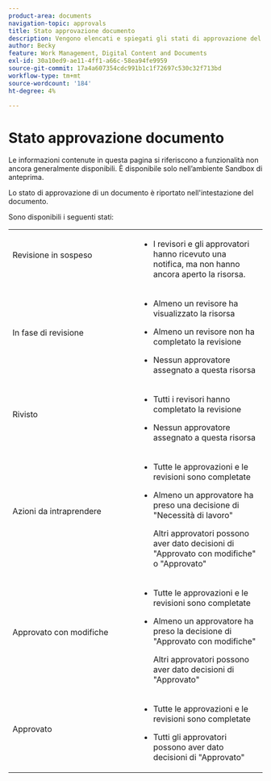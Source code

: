 ```yaml
---
product-area: documents
navigation-topic: approvals
title: Stato approvazione documento
description: Vengono elencati e spiegati gli stati di approvazione del documento
author: Becky
feature: Work Management, Digital Content and Documents
exl-id: 30a10ed9-ae11-4ff1-a66c-58ea94fe9959
source-git-commit: 17a4a607354cdc991b1c1f72697c530c32f713bd
workflow-type: tm+mt
source-wordcount: '184'
ht-degree: 4%

---
```


# Stato approvazione documento

<span class="preview">Le informazioni contenute in questa pagina si riferiscono a funzionalità non ancora generalmente disponibili. È disponibile solo nell’ambiente Sandbox di anteprima.</span>


Lo stato di approvazione di un documento è riportato nell&#39;intestazione del documento.

Sono disponibili i seguenti stati:

<table>
            <col style="width: 50%;" />
            <col style="width: 50%;" />
            <tbody>
                 <tr>
                    <td>
                        Revisione in sospeso</p>
                    </td>
                    <td>
                        <ul>
                            <li>
                                I revisori e gli approvatori hanno ricevuto una notifica, ma non hanno ancora aperto la risorsa.
                            </li>
                        </ul>
                    </td>
                </tr>
                 <tr>
                    <td>
                        In fase di revisione</p>
                    </td>
                    <td>
                        <ul>
                            <li>
                                <p>Almeno un revisore ha visualizzato la risorsa</p>
                            </li>
                            <li>
                                <p>Almeno un revisore non ha completato la revisione</p>
                            </li>
                            <li>
                                <p>Nessun approvatore assegnato a questa risorsa</p>
                            </li>
                        </ul>
                    </td>
                </tr>
                 <tr>
                    <td>
                        Rivisto</p>
                    </td>
                    <td>
                        <ul>
                            <li>
                                <p>Tutti i revisori hanno completato la revisione</p>
                            </li>
                            <li>
                                <p>Nessun approvatore assegnato a questa risorsa</p>
                            </li>
                        </ul>
                    </td>
                </tr>
                 <tr>
                    <td>Azioni da intraprendere</p>
                    </td>
                    <td>
                        <ul>
                            <li>
                                <p>Tutte le approvazioni e le revisioni sono completate</p>
                            </li>
                            <li>
                                <p>Almeno un approvatore ha preso una decisione di "Necessità di lavoro"</p>
                                <p>Altri approvatori possono aver dato decisioni di "Approvato con modifiche" o "Approvato"
                            </li>
                        </ul>
                    </td>
                </tr>
                  <tr>
                    <td>Approvato con modifiche</p>
                    </td>
                    <td>
                        <ul>
                            <li>
                                <p>Tutte le approvazioni e le revisioni sono completate</p>
                            </li>
                            <li>
                                <p>Almeno un approvatore ha preso la decisione di "Approvato con modifiche"</p>
                                <p>Altri approvatori possono aver dato decisioni di "Approvato"
                            </li>
                        </ul>
                    </td>
                </tr>
                 <tr>
                    <td>Approvato</p>
                    </td>
                    <td>
                        <ul>
                            <li>
                                <p>Tutte le approvazioni e le revisioni sono completate</p>
                            </li>
                            <li>
                                <p>Tutti gli approvatori possono aver dato decisioni di "Approvato"
                            </li>
                        </ul>
                    </td>
                </tr>
           </tbody>
        </table>



<!--



<table>
            <col style="width: 50%;" />
            <col style="width: 50%;" />
            <tbody>
                 <tr>
                    <td>
                        Pending review</p>
                    </td>
                    <td>
                        <ul>
                            <li>
                                Reviewers and approvers have been notified, but have not yet opened the asset.
                            </li>
                        </ul>
                    </td>
                </tr>
                 <tr>
                    <td>
                        In review</p>
                    </td>
                    <td>
                        <ul>
                            <li>
                                <p>At least one reviewer or approver has viewed the asset</p>
                            </li>
                            <li>
                                <p>At least one reviewer has not completed their review</p><p>Or</p>
                                <p>At least one approver has not made an approval decision</p>
                            </li>
                        </ul>
                    </td>
                </tr>
                 <tr>
                    <td>
                        Reviewed</p>
                    </td>
                    <td>
                        <ul>
                            <li>
                                All reviews are complete
                            </li>
                            <li>
                                There are no approvers
                            </li>
                        </ul>
                    </td>
                </tr>
                 <tr>
                    <td>Needs work</p>
                    </td>
                    <td>
                        <ul>
                            <li>
                                <p>All approvals and reviews are complete</p>
                            </li>
                            <li>
                                <p>At least one approver has made a decision of "Needs work"</p>
                                <p>Other approvers may have given decisions of "Approved with changes" or "Approved"
                            </li>
                        </ul>
                    </td>
                </tr>
                  <tr>
                    <td>Approved with changes</p>
                    </td>
                    <td>
                        <ul>
                            <li>
                                <p>All approvals and reviews are complete</p>
                            </li>
                            <li>
                                <p>At least one approver has made a decision of "Approved with changes"</p>
                                <p>Other approvers may have given decisions of "Approved"
                            </li>
                        </ul>
                    </td>
                </tr>
                 <tr>
                    <td>Approved</p>
                    </td>
                    <td>
                        <ul>
                            <li>
                                <p>All approvals and reviews are complete</p>
                            </li>
                            <li>
                                <p>All approvers may have given decisions of "Approved"
                            </li>
                        </ul>
                    </td>
                </tr>
           </tbody>
        </table>


-->